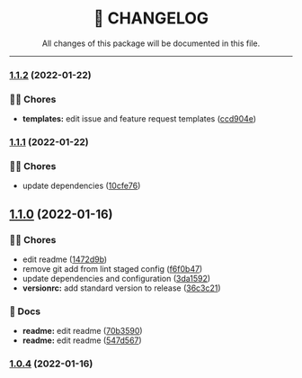 <div align="center"><h1>📝 CHANGELOG</h1><p>All changes of this package will be documented in this file.</p></div>

---

### [1.1.2](https://github.com/rudemex/nestjs-package-starter/compare/v1.1.1...v1.1.2) (2022-01-22)


### 👨‍💻 Chores

* **templates:** edit issue and feature request templates ([ccd904e](https://github.com/rudemex/nestjs-package-starter/commit/ccd904ecbca0de728c448fce6802e478aeeab26b))

### [1.1.1](https://github.com/rudemex/nestjs-package-starter/compare/v1.1.0...v1.1.1) (2022-01-22)


### 👨‍💻 Chores

* update dependencies ([10cfe76](https://github.com/rudemex/nestjs-package-starter/commit/10cfe76e304e7a10f46472a4baf15212b5aad9da))

## [1.1.0](https://github.com/rudemex/nestjs-package-starter/compare/v1.0.4...v1.1.0) (2022-01-16)


### 👨‍💻 Chores

* edit readme ([1472d9b](https://github.com/rudemex/nestjs-package-starter/commit/1472d9b4c869f00e7a74c6ae0e6bb298a1a27bf6))
* remove git add from lint staged config ([f6f0b47](https://github.com/rudemex/nestjs-package-starter/commit/f6f0b472ac28a2789b49b323e2b62dff42d086c7))
* update dependencies and configuration ([3da1592](https://github.com/rudemex/nestjs-package-starter/commit/3da15926b0d717d2e9628ba5cca9b8eaa9651030))
* **versionrc:** add standard version to release ([36c3c21](https://github.com/rudemex/nestjs-package-starter/commit/36c3c21e51e1e1c785bfdfd314c927bd27a33c41))


### 📝 Docs

* **readme:** edit readme ([70b3590](https://github.com/rudemex/nestjs-package-starter/commit/70b3590a6f087e9356a5b4b500f72cc713e0e7bc))
* **readme:** edit readme ([547d567](https://github.com/rudemex/nestjs-package-starter/commit/547d5672ed98b8f5192ef9cc422d2be14f183b77))

### [1.0.4](https://github.com/rudemex/nestjs-package-starter/compare/v0.0.1...v1.0.4) (2022-01-16)
